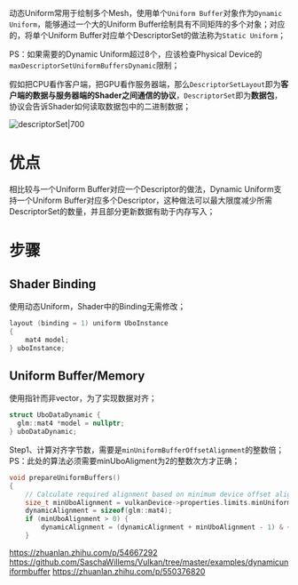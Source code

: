 动态Uniform常用于绘制多个Mesh，使用单个`Uniform Buffer`对象作为`Dynamic Uniform`，能够通过一个大的Uniform Buffer绘制具有不同矩阵的多个对象；对应的，将单个Uniform Buffer对应单个DescriptorSet的做法称为`Static Uniform`；

PS：如果需要的Dynamic Uniform超过8个，应该检查Physical Device的`maxDescriptorSetUniformBuffersDynamic`限制；

假如把CPU看作客户端，把GPU看作服务器端，那么`DescriptorSetLayout`即为**客户端的数据与服务器端的Shader之间通信的协议**，`DescriptorSet`即为**数据包**，协议会告诉Shader如何读取数据包中的二进制数据；

![descriptorSet|700](https://pic-1315225359.cos.ap-shanghai.myqcloud.com/20230711125845.png)


# 优点

相比较与一个Uniform Buffer对应一个Descriptor的做法，Dynamic Uniform支持一个Uniform Buffer对应多个Descriptor，这种做法可以最大限度减少所需DescriptorSet的数量，并且部分更新数据有助于内存写入；

# 步骤

## Shader Binding

使用动态Uniform，Shader中的Binding无需修改；
```cpp
layout (binding = 1) uniform UboInstance
{
	mat4 model; 
} uboInstance;
```

## Uniform Buffer/Memory

使用指针而非vector，为了实现数据对齐；
```cpp
struct UboDataDynamic {
  glm::mat4 *model = nullptr;
} uboDataDynamic;
```

Step1、计算对齐字节数，需要是`minUniformBufferOffsetAlignment`的整数倍；
PS：此处的算法必须需要minUboAligment为2的整数次方才正确；

```cpp
void prepareUniformBuffers()
{
	// Calculate required alignment based on minimum device offset alignment
	size_t minUboAlignment = vulkanDevice->properties.limits.minUniformBufferOffsetAlignment;
	dynamicAlignment = sizeof(glm::mat4);
	if (minUboAlignment > 0) {
		dynamicAlignment = (dynamicAlignment + minUboAlignment - 1) & ~(minUboAlignment - 1);
	}
```





https://zhuanlan.zhihu.com/p/54667292
https://github.com/SaschaWillems/Vulkan/tree/master/examples/dynamicuniformbuffer
https://zhuanlan.zhihu.com/p/550376820
